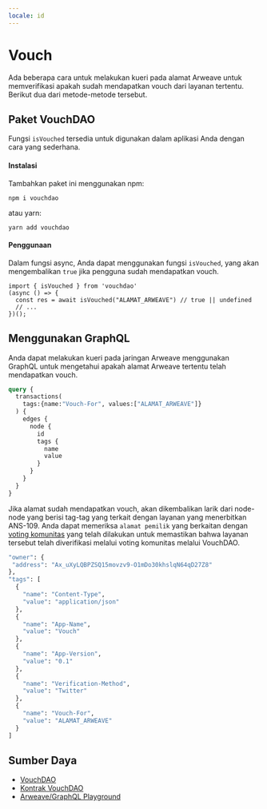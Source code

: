 ```yaml
---
locale: id
---
```


# Vouch
Ada beberapa cara untuk melakukan kueri pada alamat Arweave untuk memverifikasi apakah sudah mendapatkan vouch dari layanan tertentu. Berikut dua dari metode-metode tersebut.

## Paket VouchDAO
Fungsi `isVouched` tersedia untuk digunakan dalam aplikasi Anda dengan cara yang sederhana.

#### Instalasi
Tambahkan paket ini menggunakan npm:

```console:no-line-numbers
npm i vouchdao
```

atau yarn:

```console:no-line-numbers
yarn add vouchdao
```

#### Penggunaan
Dalam fungsi async, Anda dapat menggunakan fungsi `isVouched`, yang akan mengembalikan `true` jika pengguna sudah mendapatkan vouch.

```js:no-line-numbers
import { isVouched } from 'vouchdao'
(async () => {
  const res = await isVouched("ALAMAT_ARWEAVE") // true || undefined
  // ...
})();
```

## Menggunakan GraphQL
Anda dapat melakukan kueri pada jaringan Arweave menggunakan GraphQL untuk mengetahui apakah alamat Arweave tertentu telah mendapatkan vouch.

```graphql
query {
  transactions(
    tags:{name:"Vouch-For", values:["ALAMAT_ARWEAVE"]}
  ) {
    edges {
      node {
        id
        tags {
          name 
          value 
        }
      }
    }
  }
}
```

Jika alamat sudah mendapatkan vouch, akan dikembalikan larik dari node-node yang berisi tag-tag yang terkait dengan layanan yang menerbitkan ANS-109. Anda dapat memeriksa `alamat pemilik` yang berkaitan dengan [voting komunitas](https://community.xyz/#_z0ch80z_daDUFqC9jHjfOL8nekJcok4ZRkE_UesYsk/votes) yang telah dilakukan untuk memastikan bahwa layanan tersebut telah diverifikasi melalui voting komunitas melalui VouchDAO.

```graphql
"owner": {
 "address": "Ax_uXyLQBPZSQ15movzv9-O1mDo30khslqN64qD27Z8"
},
"tags": [
  {
    "name": "Content-Type",
    "value": "application/json"
  },
  {
    "name": "App-Name",
    "value": "Vouch"
  },
  {
    "name": "App-Version",
    "value": "0.1"
  },
  {
    "name": "Verification-Method",
    "value": "Twitter"
  },
  {
    "name": "Vouch-For",
    "value": "ALAMAT_ARWEAVE"
  }
]
```

## Sumber Daya
* [VouchDAO](https://vouch-dao.arweave.dev)
* [Kontrak VouchDAO](https://sonar.warp.cc/?#/app/contract/_z0ch80z_daDUFqC9jHjfOL8nekJcok4ZRkE_UesYsk)
* [Arweave/GraphQL Playground](https://arweave.net/graphql)